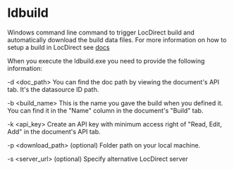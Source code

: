ldbuild
=======

Windows command line command to trigger LocDirect build and automatically download the build data files. For more information
on how to setup a build in LocDirect see [docs](http://docs.localizedirect.com/display/docs/Getting+build+data+into+the+game)


When you execute the ldbuild.exe you need to provide the following information:

-d <doc_path>
You can find the doc path by viewing the document's API tab. It's the datasource ID path.

-b <build_name>
This is the name you gave the build when you defined it. You can find it in the "Name" column in the document's "Build" tab.

-k <api_key>
Create an API key with minimum access right of "Read, Edit, Add" in the document's API tab.

-p <download_path>
(optional) Folder path on your local machine.

-s <server_url>
(optional) Specify alternative LocDirect server
